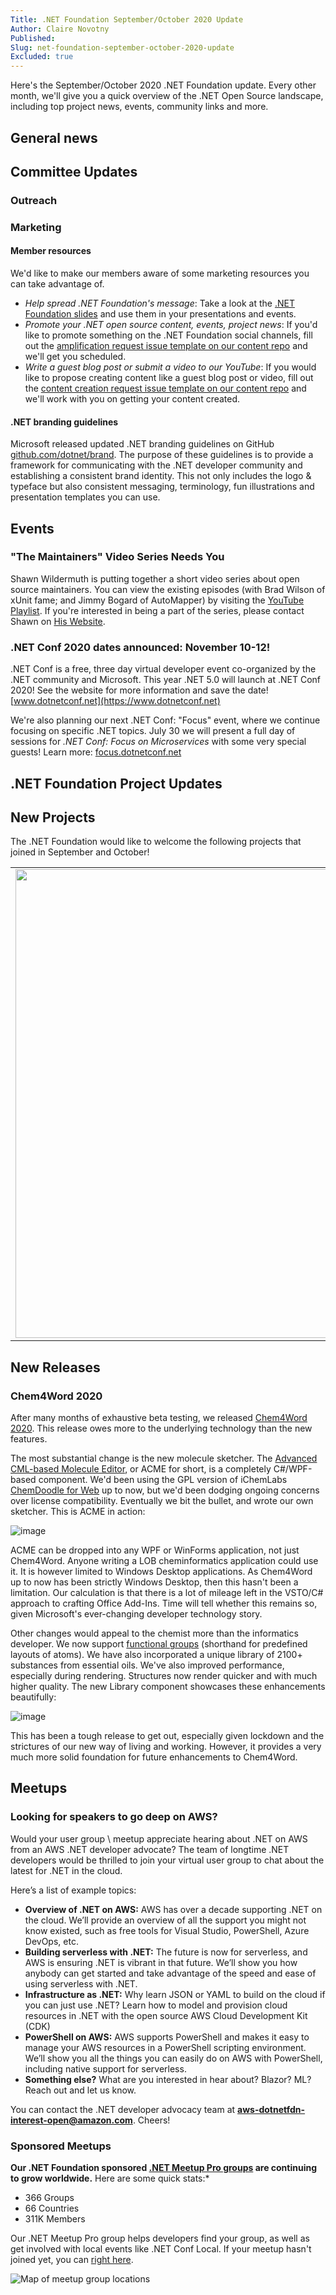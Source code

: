 ```yaml
---
Title: .NET Foundation September/October 2020 Update
Author: Claire Novotny
Published: 
Slug: net-foundation-september-october-2020-update
Excluded: true
---
```

Here's the September/October 2020 .NET Foundation update. Every other month, we'll give you a quick overview of the .NET Open Source landscape, including top project news, events, community links and more.

## General news

## Committee Updates

### Outreach


### Marketing


#### Member resources
We'd like to make our members aware of some marketing resources you can take advantage of.

- *Help spread .NET Foundation's message*: Take a look at the [.NET Foundation slides](https://dotnetfoundation.sharepoint.com/:p:/s/Marketing/EbxGONyybLRMoe6MgPNUEi4BdDuEWNLmdfV_s8INO9nWTw?e=mImEov) and use them in your presentations and events.
- *Promote your .NET open source content, events, project news*: If you'd like to promote something on the .NET Foundation social channels, fill out the [amplification request issue template on our content repo](https://github.com/dotnet-foundation/content/issues/new?assignees=&labels=&template=content-amplification-request.md&title=%5BAMPLIFICATION%5D+-+Title) and we'll get you scheduled.
- *Write a guest blog post or submit a video to our YouTube*: If you would like to propose creating content like a guest blog post or video, fill out the [content creation request issue template on our content repo](https://github.com/dotnet-foundation/content/issues/new?assignees=&labels=&template=content-creation-request.md&title=%5BCREATION%5D+-+Title) and we'll work with you on getting your content created.

#### .NET branding guidelines
Microsoft released updated .NET branding guidelines on GitHub [github.com/dotnet/brand](https://github.com/dotnet/brand). The purpose of these guidelines is to provide a framework for communicating with the .NET developer community and establishing a consistent brand identity. This not only includes the logo & typeface but also consistent messaging, terminology, fun illustrations and presentation templates you can use. 

## Events

### "The Maintainers" Video Series Needs You
Shawn Wildermuth is putting together a short video series about open source maintainers. You can view the existing episodes (with Brad Wilson of xUnit fame; and Jimmy Bogard of AutoMapper) by visiting the [YouTube Playlist](https://shawnw.me/TheMaintainers). If you're interested in being a part of the series, please contact Shawn on [His Website](https://wildermuth.com/contact).

### .NET Conf 2020 dates announced: November 10-12!
.NET Conf is a free, three day virtual developer event co-organized by the .NET community and Microsoft. This year .NET 5.0 will launch at .NET Conf 2020! See the website for more information and save the date! [www.dotnetconf.net](https://www.dotnetconf.net)

We're also planning our next .NET Conf: "Focus" event, where we continue focusing on specific .NET topics. July 30 we will present a full day of sessions for *.NET Conf: Focus on Microservices* with some very special guests! Learn more: [focus.dotnetconf.net](https://focus.dotnetconf.net)

## .NET Foundation Project Updates

## New Projects

The .NET Foundation would like to welcome the following projects that joined in September and October!

|  |  |
| ------------------- |--------------------|
| <img width="750px" src="https://user-images.githubusercontent.com/1334951/94056115-b9a6f280-fd92-11ea-972e-9f4c283d0fbc.png" width="750px"> | **nanoFramework**  .NET nanoFramework goal is to be a platform that enables the writing of managed code applications for constrained embedded devices. Developers can harness the familiar IDE Visual Studio and their .NET (C#) knowledge to quickly write applications without having to worry about the low level hardware intricacies of a micro-controller.|

## New Releases

### Chem4Word 2020
After many months of exhaustive beta testing, we released [Chem4Word 2020](https://www.chem4word.co.uk/).  This release owes more to the underlying technology than the new features. 

The most substantial change is the new molecule sketcher.  The [Advanced CML-based Molecule Editor](https://www.chem4word.co.uk/2020/08/30/a-new-molecule-editor-in-chem4word-2020-introducing-acme/), or ACME for short, is a completely C#/WPF-based component.  We'd been using the GPL version of iChemLabs [ChemDoodle for Web](https://web.chemdoodle.com/#:~:text=ChemDoodle%20Web%20Components%20are%20pure,your%20websites%20and%20web%20applications.) up to now, but we'd been dodging ongoing concerns over license compatibility. Eventually we bit the bullet, and wrote our own sketcher.  This is ACME in action:

![image](https://user-images.githubusercontent.com/10074162/91839052-54a22600-ec46-11ea-90cd-e3790eb6cec1.png)

ACME can be dropped into any WPF or WinForms application, not just Chem4Word. Anyone writing a LOB cheminformatics application could use it.  It is however limited to Windows Desktop applications.  As Chem4Word up to now has been strictly Windows Desktop, then this hasn't been a limitation.  Our calculation is that there is a lot of mileage left in the VSTO/C# approach to crafting Office Add-Ins.  Time will tell whether this remains so, given Microsoft's ever-changing developer technology story.  

Other changes would appeal to the chemist more than the informatics developer.  We now support [functional groups](https://www.chem4word.co.uk/2020/08/31/functional-groups-now-included-in-chem4word-2020/) (shorthand for predefined layouts of atoms).  We have also incorporated a unique library of 2100+ substances from essential oils.  We've also improved performance, especially during rendering.  Structures now render quicker and with much higher quality.  The new Library component showcases these enhancements beautifully:

![image](https://user-images.githubusercontent.com/10074162/91839493-0b9ea180-ec47-11ea-916a-8d0c248ad15c.png)

This has been a tough release to get out, especially given lockdown and the strictures of our new way of living and working.  However, it provides a very much more solid foundation for future enhancements to Chem4Word.
## Meetups

### Looking for speakers to go deep on AWS?

Would your user group \ meetup appreciate hearing about .NET on AWS from an AWS .NET developer advocate? The team of longtime .NET developers would be thrilled to join your virtual user group to chat about the latest for .NET in the cloud. 

Here’s a list of example topics:
- **Overview of .NET on AWS:** AWS has over a decade supporting .NET on the cloud. We’ll provide an overview of all the support you might not know existed, such as free tools for Visual Studio, PowerShell, Azure DevOps, etc.
- **Building serverless with .NET:** The future is now for serverless, and AWS is ensuring .NET is vibrant in that future. We’ll show you how anybody can get started and take advantage of the speed and ease of using serverless with .NET.
- **Infrastructure as .NET:** Why learn JSON or YAML to build on the cloud if you can just use .NET? Learn how to model and provision cloud resources in .NET with the open source AWS Cloud Development Kit (CDK)
- **PowerShell on AWS:** AWS supports PowerShell and makes it easy to manage your AWS resources in a PowerShell scripting environment. We’ll show you all the things you can easily do on AWS with PowerShell, including native support for serverless. 
- **Something else?** What are you interested in hear about? Blazor? ML? Reach out and let us know.

You can contact the .NET developer advocacy team at **[aws-dotnetfdn-interest-open@amazon.com](mailto://aws-dotnetfdn-interest-open@amazon.com)**. Cheers!

### Sponsored Meetups
**Our .NET Foundation sponsored [.NET Meetup Pro groups](https://www.meetup.com/pro/dotnet) are continuing to grow worldwide.** Here are some quick stats:*
* 366 Groups
* 66 Countries
*	311K Members

Our .NET Meetup Pro group helps developers find your group, as well as get involved with local events like .NET Conf Local. If your meetup hasn't joined yet, you can [right here](https://aka.ms/add-dotnet-meetup).

![Map of meetup group locations](https://user-images.githubusercontent.com/1427284/74241694-64015800-4c91-11ea-9431-736bc05717a0.png)
